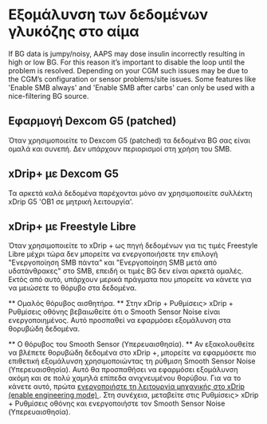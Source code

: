 # Εξομάλυνση των δεδομένων γλυκόζης στο αίμα

If BG data is jumpy/noisy, AAPS may dose insulin incorrectly resulting in high or low BG. For this reason it’s important to disable the loop until the problem is resolved. Depending on your CGM such issues may be due to the CGM’s configuration or sensor problems/site issues. Some features like 'Enable SMB always' and 'Enable SMB after carbs' can only be used with a nice-filtering BG source.

## Εφαρμογή Dexcom G5 (patched)

Όταν χρησιμοποιείτε το Dexcom G5 (patched) τα δεδομένα BG σας είναι ομαλά και συνεπή. Δεν υπάρχουν περιορισμοί στη χρήση του SMB.

## xDrip+ με Dexcom G5

Τα αρκετά καλά δεδομένα παρέχονται μόνο αν χρησιμοποιείτε συλλέκτη xDrip G5 'OB1 σε μητρική λειτουργία'.

## xDrip+ με Freestyle Libre

Όταν χρησιμοποιείτε το xDrip + ως πηγή δεδομένων για τις τιμές Freestyle Libre μέχρι τώρα δεν μπορείτε να ενεργοποιήσετε την επιλογή "Ενεργοποίηση SMB πάντα" και "Ενεργοποίηση SMB μετά από υδατάνθρακες" στο SMB, επειδή οι τιμές BG δεν είναι αρκετά ομαλές. Εκτός από αυτό, υπάρχουν μερικά πράγματα που μπορείτε να κάνετε για να μειώσετε το θόρυβο στα δεδομένα.

** Ομαλός θόρυβος αισθητήρα. ** Στην xDrip + Ρυθμίσεις> xDrip + Ρυθμίσεις οθόνης βεβαιωθείτε ότι ο Smooth Sensor Noise είναι ενεργοποιημένος. Αυτό προσπαθεί να εφαρμόσει εξομάλυνση στα θορυβώδη δεδομένα.

** Ο θόρυβος του Smooth Sensor (Υπερευαισθησία). ** Αν εξακολουθείτε να βλέπετε θορυβώδη δεδομένα στο xDrip +, μπορείτε να εφαρμόσετε πιο επιθετική εξομάλυνση χρησιμοποιώντας τη ρύθμιση Smooth Sensor Noise (Υπερευαισθησία). Αυτό θα προσπαθήσει να εφαρμόσει εξομάλυνση ακόμη και σε πολύ χαμηλά επίπεδα ανιχνευμένου θορύβου. Για να το κάνετε αυτό, πρώτα [ ενεργοποιήστε τη λειτουργία μηχανικής στο xDrip (enable engineering mode) ](https://github.com/MilosKozak/AndroidAPS/wiki/Enabling-Engineering-Mode-in-xDrip). Στη συνέχεια, μεταβείτε στις Ρυθμίσεις> xDrip + Ρυθμίσεις οθόνης και ενεργοποιήστε τον Smooth Sensor Noise (Υπερευαισθησία).